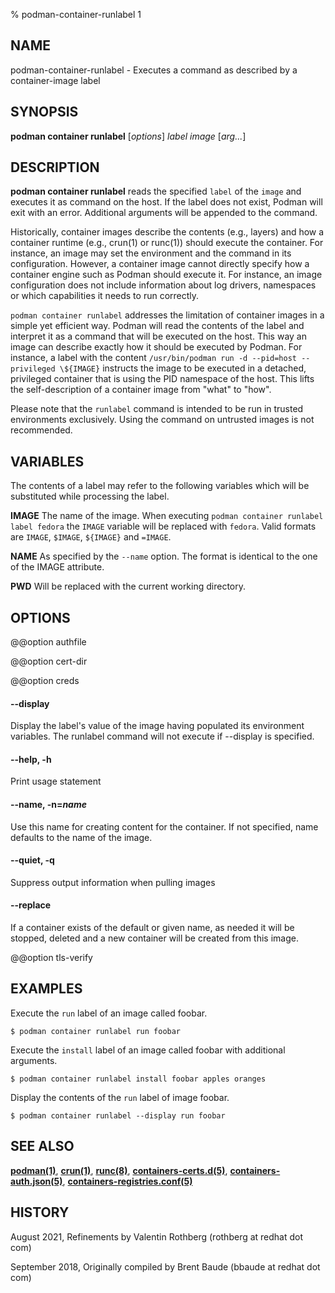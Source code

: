 % podman-container-runlabel 1

## NAME

podman-container-runlabel - Executes a command as described by a container-image label

## SYNOPSIS

**podman container runlabel** [*options*] _label_ _image_ [*arg...*]

## DESCRIPTION

**podman container runlabel** reads the specified `label` of the `image` and executes it as command on the host. If the label does not exist, Podman will exit with an error. Additional arguments will be appended to the command.

Historically, container images describe the contents (e.g., layers) and how a container runtime (e.g., crun(1) or runc(1)) should execute the container. For instance, an image may set the environment and the command in its configuration. However, a container image cannot directly specify how a container engine such as Podman should execute it. For instance, an image configuration does not include information about log drivers, namespaces or which capabilities it needs to run correctly.

`podman container runlabel` addresses the limitation of container images in a simple yet efficient way. Podman will read the contents of the label and interpret it as a command that will be executed on the host. This way an image can describe exactly how it should be executed by Podman. For instance, a label with the content `/usr/bin/podman run -d --pid=host --privileged \${IMAGE}` instructs the image to be executed in a detached, privileged container that is using the PID namespace of the host. This lifts the self-description of a container image from "what" to "how".

Please note that the `runlabel` command is intended to be run in trusted environments exclusively. Using the command on untrusted images is not recommended.

## VARIABLES

The contents of a label may refer to the following variables which will be substituted while processing the label.

**IMAGE**
The name of the image. When executing `podman container runlabel label fedora` the `IMAGE` variable will be replaced with `fedora`. Valid formats are `IMAGE`, `$IMAGE`, `${IMAGE}` and `=IMAGE`.

**NAME**
As specified by the `--name` option. The format is identical to the one of the IMAGE attribute.

**PWD**
Will be replaced with the current working directory.

## OPTIONS

@@option authfile

@@option cert-dir

@@option creds

#### **--display**

Display the label's value of the image having populated its environment variables. The runlabel command will not execute if --display is specified.

#### **--help**, **-h**

Print usage statement

#### **--name**, **-n**=_name_

Use this name for creating content for the container. If not specified, name defaults to the name of the image.

#### **--quiet**, **-q**

Suppress output information when pulling images

#### **--replace**

If a container exists of the default or given name, as needed it will be stopped, deleted and a new container will be created from this image.

@@option tls-verify

## EXAMPLES

Execute the `run` label of an image called foobar.

```
$ podman container runlabel run foobar
```

Execute the `install` label of an image called foobar with additional arguments.

```
$ podman container runlabel install foobar apples oranges
```

Display the contents of the `run` label of image foobar.

```
$ podman container runlabel --display run foobar
```

## SEE ALSO

**[podman(1)](podman.md)**, **[crun(1)](https://github.com/containers/crun/blob/main/crun.1.md)**, **[runc(8)](https://github.com/opencontainers/runc/blob/main/man/runc.8.md)**, **[containers-certs.d(5)](https://github.com/containers/image/blob/main/docs/containers-certs.d.5.md)**, **[containers-auth.json(5)](https://github.com/containers/image/blob/main/docs/containers-auth.json.5.md)**, **[containers-registries.conf(5)](https://github.com/containers/image/blob/main/docs/containers-registries.conf.5.md)**

## HISTORY

August 2021, Refinements by Valentin Rothberg (rothberg at redhat dot com)

September 2018, Originally compiled by Brent Baude (bbaude at redhat dot com)
